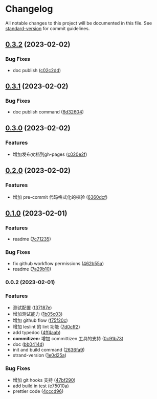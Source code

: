# Changelog

All notable changes to this project will be documented in this file. See [standard-version](https://github.com/conventional-changelog/standard-version) for commit guidelines.

## [0.3.2](https://github.com/sklme/ts-lib-template/compare/v0.3.1...v0.3.2) (2023-02-02)


### Bug Fixes

* doc publish ([c02c2dd](https://github.com/sklme/ts-lib-template/commit/c02c2dd74f71bae7799ddf813bb76853346ded53))

## [0.3.1](https://github.com/sklme/ts-lib-template/compare/v0.3.0...v0.3.1) (2023-02-02)


### Bug Fixes

* doc publish command ([6d32604](https://github.com/sklme/ts-lib-template/commit/6d3260408bdef194d423745dc6a33f46cbd09a0c))

## [0.3.0](https://github.com/sklme/ts-lib-template/compare/v0.2.0...v0.3.0) (2023-02-02)


### Features

* 增加发布文档到gh-pages ([c020e2f](https://github.com/sklme/ts-lib-template/commit/c020e2f4e9dde4e5dd0282646097d378f8f5e92f))

## [0.2.0](https://github.com/sklme/ts-lib-template/compare/v0.1.0...v0.2.0) (2023-02-02)

### Features

- 增加 pre-commit 代码格式化的校验 ([6360dcf](https://github.com/sklme/ts-lib-template/commit/6360dcfe70dbc0371044a94b8733861c9b374e36))

## [0.1.0](https://github.com/sklme/ts-lib-template/compare/v0.0.2...v0.1.0) (2023-02-01)

### Features

- readme ([7c71235](https://github.com/sklme/ts-lib-template/commit/7c7123599da49ac86bf98370cd1c047c942985da))

### Bug Fixes

- fix github workflow permissions ([462b55a](https://github.com/sklme/ts-lib-template/commit/462b55aaf0805912599662fd61b8c8b81819c2f9))
- readme ([7a29b10](https://github.com/sklme/ts-lib-template/commit/7a29b101abe62c96d3d39e9f9fa9a76851acef4d))

### 0.0.2 (2023-02-01)

### Features

- 测试配置 ([f37187e](https://github.com/sklme/ts-lib-template/commit/f37187e4cfa1704ff4683809c663c78c1c9cd07e))
- 增加测试能力 ([1b05c03](https://github.com/sklme/ts-lib-template/commit/1b05c03c3fffe8fc065de691f63ff1a0b03b0322))
- 增加 github flow ([f75f20c](https://github.com/sklme/ts-lib-template/commit/f75f20c2522e169b296f15b9cebc54f36077b078))
- 增加 leslint 的 lint 功能 ([7d0cff2](https://github.com/sklme/ts-lib-template/commit/7d0cff267098527b4500ef7284ca9e02b0850483))
- add typedoc ([4ff4aab](https://github.com/sklme/ts-lib-template/commit/4ff4aab3468ba7704cbe78e47777419775db00c4))
- **commitizen:** 增加 committizen 工具的支持 ([0c91b73](https://github.com/sklme/ts-lib-template/commit/0c91b73689b9d6ec3586fd372e2a1a5d781d9fc3))
- doc ([bb0414d](https://github.com/sklme/ts-lib-template/commit/bb0414da3d6c5f12acbc2110fc5883925968c013))
- init and build command ([2636fa9](https://github.com/sklme/ts-lib-template/commit/2636fa9e05b6061249f099ffb0a03647194e21af))
- strand-version ([1e0d25a](https://github.com/sklme/ts-lib-template/commit/1e0d25a980b7f7ed5ae8df6e5d9f5ce2340085b9))

### Bug Fixes

- 增加 git hooks 支持 ([47bf290](https://github.com/sklme/ts-lib-template/commit/47bf290caeeb553753ddcdb482ed49be12a1d265))
- add build in test ([e75010a](https://github.com/sklme/ts-lib-template/commit/e75010aa77423543ee99e8aafc648c3524a18471))
- prettier code ([4cccd96](https://github.com/sklme/ts-lib-template/commit/4cccd96b1fa8d3b5a4c6be5b722cc26689ed30ce))
